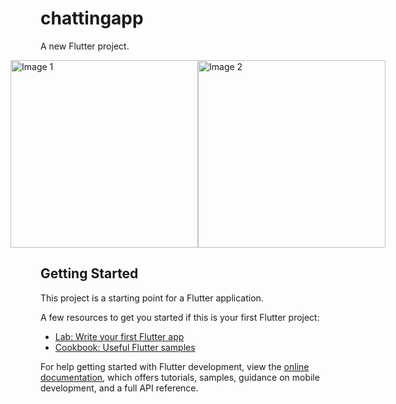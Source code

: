 # chattingapp

A new Flutter project.
<div style="display: flex; justify-content: center;">
  <img src="https://github.com/Sara-Waleed/chattingapp/assets/92535228/f094![2](https://github.com/Sara-Waleed/chattingapp/assets/92535228/1bc8a3f8-faaf-4d19-a138-5834cbd5b7ed)
8a05-5b49-43d5-8159-55fdb7a90e5c" alt="Image 1" width="300" />
  <img src="https://github.com/Sara-Waleed/chattingapp/assets/92535228/09c89896-135c-4d07-b66a-6e4783eccdc1" alt="Image 2" width="300" />

</div>

## Getting Started

This project is a starting point for a Flutter application.

A few resources to get you started if this is your first Flutter project:

- [Lab: Write your first Flutter app](https://docs.flutter.dev/get-started/codelab)
- [Cookbook: Useful Flutter samples](https://docs.flutter.dev/cookbook)

For help getting started with Flutter development, view the
[online documentation](https://docs.flutter.dev/), which offers tutorials,
samples, guidance on mobile development, and a full API reference.
